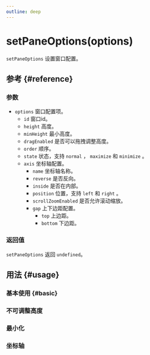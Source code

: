 ```yaml
---
outline: deep
---
```


# setPaneOptions(options)
`setPaneOptions` 设置窗口配置。

## 参考 {#reference}
<!-- @include: @/@views/api/references/instance/setPaneOptions.md -->

### 参数
- `options` 窗口配置项。
  - `id` 窗口id。
  - `height` 高度。
  - `minHeight` 最小高度。
  - `dragEnabled` 是否可以拖拽调整高度。
  - `order` 顺序。
  - `state` 状态，支持 `normal` ， `maximize` 和 `minimize` 。
  - `axis` 坐标轴配置。
    - `name` 坐标轴名称。
    - `reverse` 是否反向。
    - `inside` 是否在内部。
    - `position` 位置，支持 `left` 和 `right` 。
    - `scrollZoomEnabled` 是否允许滚动缩放。
    - `gap` 上下边距配置。
      - `top` 上边距。
      - `bottom` 下边距。

### 返回值
`setPaneOptions` 返回 `undefined`。

## 用法 {#usage}
<script setup>
import SetPaneOptionsBasic from '../../../@views/api/samples/setPaneOptions-basic/index.vue'
import SetPaneOptionsDragEnabled from '../../../@views/api/samples/setPaneOptions-dragEnabled/index.vue'
import SetPaneOptionsState from '../../../@views/api/samples/setPaneOptions-state/index.vue'
import SetPaneOptionsAxis from '../../../@views/api/samples/setPaneOptions-axis/index.vue'
</script>

### 基本使用 {#basic}
<SetPaneOptionsBasic/>

### 不可调整高度
<SetPaneOptionsDragEnabled/>

### 最小化
<SetPaneOptionsState/>

### 坐标轴
<SetPaneOptionsAxis/>

